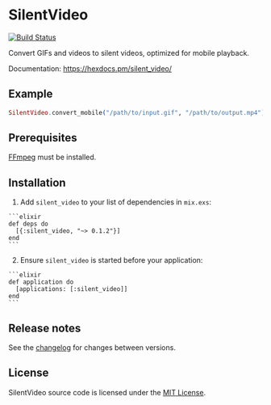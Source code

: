 # SilentVideo

[![Build Status](https://travis-ci.org/talklittle/silent_video.svg?branch=master)](https://travis-ci.org/talklittle/silent_video)

Convert GIFs and videos to silent videos, optimized for mobile playback.

Documentation: https://hexdocs.pm/silent_video/

## Example

```elixir
SilentVideo.convert_mobile("/path/to/input.gif", "/path/to/output.mp4")
```

## Prerequisites

[FFmpeg](https://ffmpeg.org/) must be installed.

## Installation

  1. Add `silent_video` to your list of dependencies in `mix.exs`:

    ```elixir
    def deps do
      [{:silent_video, "~> 0.1.2"}]
    end
    ```

  2. Ensure `silent_video` is started before your application:

    ```elixir
    def application do
      [applications: [:silent_video]]
    end
    ```

## Release notes

See the [changelog](CHANGELOG.md) for changes between versions.

## License

SilentVideo source code is licensed under the [MIT License](LICENSE.md).